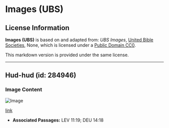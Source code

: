 # Images (UBS)

## License Information

**Images (UBS)** is based on and adapted from: _UBS Images_, [United Bible Societies](https://unitedbiblesocieties.org/), None, which is licensed under a [Public Domain CC0](https://creativecommons.org/public-domain/cc0/).

This markdown version is provided under the same license.



--------------------------------

## Hud-hud (id: 284946)

### Image Content

![Image](https://cdn.aquifer.bible/aquifer-content/resources/Media/WEB-0301_hoopoe.jpg)

[link](https://cdn.aquifer.bible/aquifer-content/resources/Media/WEB-0301_hoopoe.jpg)

* **Associated Passages:** LEV 11:19; DEU 14:18

